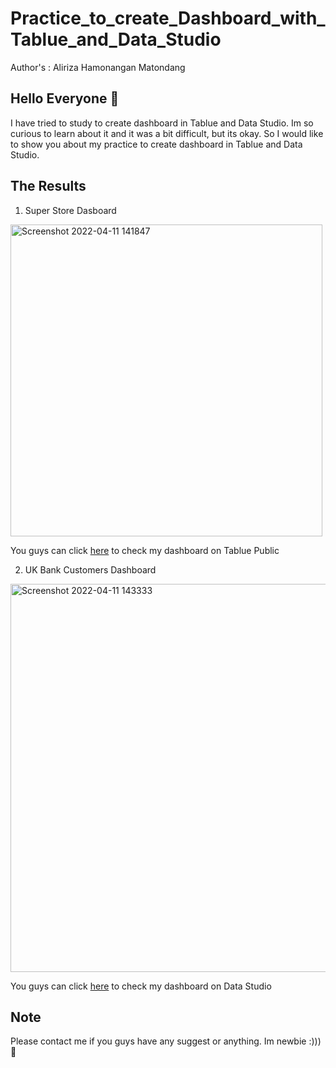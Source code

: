 # Practice_to_create_Dashboard_with_Tablue_and_Data_Studio
Author's : Aliriza Hamonangan Matondang
## Hello Everyone 👋
I have tried to study to create dashboard in Tablue and Data Studio. Im so curious to learn about it and it was a bit difficult, but its okay. So I would like to show you about my practice to create dashboard in Tablue and Data Studio.
## The Results
1. Super Store Dasboard
<img width="499" alt="Screenshot 2022-04-11 141847" src="https://user-images.githubusercontent.com/92624520/162753006-d765e678-2e64-4c4e-b0ec-e6cd2265af14.png">

You guys can click [here](https://public.tableau.com/app/profile/aliriza.hamonangan.matondang/viz/SuperStoreDashboard_16496609580700/Dashboard1) to check my dashboard on Tablue Public

2. UK Bank Customers Dashboard
<img width="621" alt="Screenshot 2022-04-11 143333" src="https://user-images.githubusercontent.com/92624520/162753621-43f4b046-6edd-467f-a605-1356865ebcfd.png">

You guys can click [here](https://datastudio.google.com/reporting/ac0306b4-c77b-46b6-b51c-04356efd011e) to check my dashboard on Data Studio

## Note 
Please contact me if you guys have any suggest or anything. Im newbie :))) 🤖
